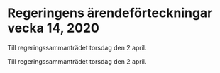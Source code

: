 # Regeringens ärendeförteckningar vecka 14, 2020

Till regeringssammanträdet torsdag den 2 april.

Till regeringssammanträdet torsdag den 2 april.
